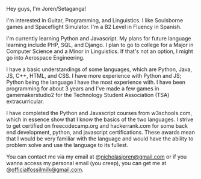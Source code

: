Hey guys, I'm Joren/Setaganga!

I'm interested in Guitar, Programming, and Linguistics. I like Soulsborne games and Spaceflight Simulator. I'm a B2 Level in Fluency in Spanish.

I'm currently learning Python and Javascript.
My plans for future language learning include PHP, SQL, and Django.
I plan to go to college for a Major in Computer Science and a Minor in Linguistics. If that's not an option, I might go into Aerospace Engineering.

I have a basic understandings of some languages, which are Python, Java, JS, C++, HTML, and CSS.
I have more experience with Python and JS; Python being the language I have the most experience with.
I have been programming for about 3 years and I've made a few games in gamemakerstudio2 for the Technology Student Association (TSA) extracurricular.

I have completed the Python and Javascript courses from w3schools.com, which in essence show that I know the basics of the two languages.
I strive to get certified on freecodecamp.org and hackerrank.com for some back end development, python, and javascript certifications.
These awards mean that I would be very familiar with the language and would have the ability to problem solve and use the language to its fullest.

You can contact me via my email at @nicholasjoren@gmail.com or if you wanna access my personal email (you creep), you can get me at @officialfossilmilk@gmail.com.
